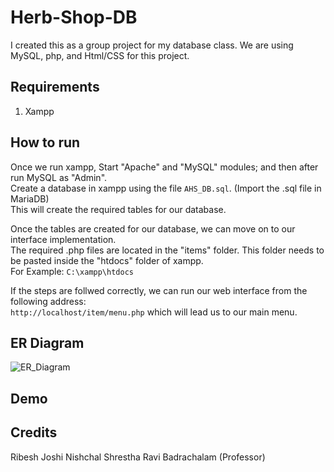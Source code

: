 # Herb-Shop-DB
I created this as a group project for my database class. We are using MySQL, php, and Html/CSS for this project.

## Requirements  
1. Xampp

## How to run  
Once we run xampp, Start "Apache" and "MySQL" modules; and then after run MySQL as "Admin".  
Create a database in xampp using the file ```AHS_DB.sql```. (Import the .sql file in MariaDB)  
This will create the required tables for our database.  

Once the tables are created for our database, we can move on to our interface implementation.  
The required .php files are located in the "items" folder. This folder needs to be pasted inside the "htdocs" folder of xampp.  
For Example: ```C:\xampp\htdocs```  

If the steps are follwed correctly, we can run our web interface from the following address:  
```http://localhost/item/menu.php``` which will lead us to our main menu.

## ER Diagram
![ER_Diagram](img/ER_Diagram.jpg)

## Demo


## Credits
Ribesh Joshi
Nishchal Shrestha
Ravi Badrachalam (Professor)

